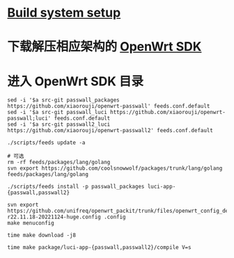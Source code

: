 # [Build system setup](https://openwrt.org/docs/guide-developer/toolchain/install-buildsystem)

# 下载解压相应架构的 [OpenWrt SDK](https://downloads.openwrt.org/)

# 进入 OpenWrt SDK 目录
```console
sed -i '$a src-git passwall_packages https://github.com/xiaorouji/openwrt-passwall' feeds.conf.default
sed -i '$a src-git passwall_luci https://github.com/xiaorouji/openwrt-passwall;luci' feeds.conf.default
sed -i '$a src-git passwall2_luci https://github.com/xiaorouji/openwrt-passwall2' feeds.conf.default

./scripts/feeds update -a

# 可选
rm -rf feeds/packages/lang/golang
svn export https://github.com/coolsnowwolf/packages/trunk/lang/golang feeds/packages/lang/golang

./scripts/feeds install -p passwall_packages luci-app-{passwall,passwall2}

svn export https://github.com/unifreq/openwrt_packit/trunk/files/openwrt_config_demo/arm64-r22.11.18-20221124-huge.config .config
make menuconfig

time make download -j8

time make package/luci-app-{passwall,passwall2}/compile V=s
```
